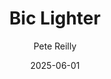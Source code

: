 ---
title: Bic Lighter
author: Pete Reilly
date: 2025-06-01
tags: essays
category: signs
altimg: shoe
order: 4
layout: essay.njk
---